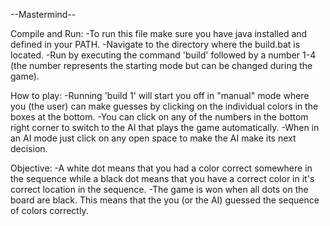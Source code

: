 --Mastermind--

Compile and Run:
-To run this file make sure you have java installed and defined in your PATH.
-Navigate to the directory where the build.bat is located.
-Run by executing the command 'build' followed by a number 1-4 (the number represents the starting mode but can be changed during the game).

How to play:
-Running 'build 1' will start you off in "manual" mode where you (the user) can make guesses by clicking on the individual colors in the boxes at the bottom.
-You can click on any of the numbers in the bottom right corner to switch to the AI that plays the game automatically.
  -When in an AI mode just click on any open space to make the AI make its next decision.

Objective:
-A white dot means that you had a color correct somewhere in the sequence while a black dot means that you have a correct color in it's correct location in the sequence.
-The game is won when all dots on the board are black. This means that the you (or the AI) guessed the sequence of colors correctly.
